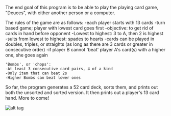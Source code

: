 The end goal of this program is to be able to play the playing card game,
"Deuces", with either another person or a computer. 

The rules of the game are as follows:
	-each player starts with 13 cards
	-turn based game; player with lowest card goes first
	-objective: to get rid of cards in hand before opponent
	-Lowest to highest: 3 to A, then 2 is highest
	-suits from lowest to highest: spades to hearts 
	-cards can be played in doubles, triples, or straights
	(as long as there are 3 cards or greater in consecutive order)
	-if player B cannot 'beat' player A's card(s) with a higher one,
	 she goes again
	
	'Bombs', or 'chops':
	-At least 3 consecutive card pairs, 4 of a kind
	-Only item that can beat 2s
	-Higher Bombs can beat lower ones 

So far, the program generates a 52 card deck, sorts them, and prints out
both the unsorted and sorted version. It then prints out a player's 13 card
hand. More to come!

![alt tag](http://imgur.com/yc1JkPu)




